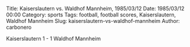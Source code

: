 Title: Kaiserslautern vs. Waldhof Mannheim, 1985/03/12
Date: 1985/03/12 00:00
Category: sports
Tags: football, football scores, Kaiserslautern, Waldhof Mannheim
Slug: kaiserslautern-vs-waldhof-mannheim
Author: carbonero


Kaiserslautern 1 - 1 Waldhof Mannheim

